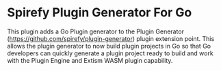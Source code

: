 # Spirefy Plugin Generator For Go

This plugin adds a Go Plugin generator to the Plugin Generator (https://github.com/spirefy/plugin-generator) plugin extension point. This
allows the plugin generator to now build plugin projects in Go so that Go developers
can quickly generate a plugin project ready to build and work with the Plugin Engine
and Extism WASM plugin capability. 
